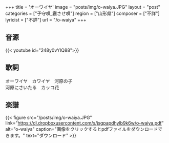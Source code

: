 +++
title = 'オーワイヤ'
image = "posts/img/o-waiya.JPG"
layout = "post"
categories = ["子守唄_寝させ唄"]
region = ["山形県"]
composer = ["不詳"]
lyricist = ["不詳"]
url = "/o-waiya"
+++

## 音源
{{< youtube id="248y0vYIQ88">}}

## 歌詞
オーワイヤ　カワイヤ　河原の子  
河原にさいたる　カッコ花  

## 楽譜
{{< figure src="/posts/img/o-waiya.JPG" link="https://dl.dropboxusercontent.com/s/jsgpapdhylb9k6w/o-waiya.pdf" alt="o-waiya" caption="画像をクリックするとpdfファイルをダウンロードできます。" text="ダウンロード" >}}